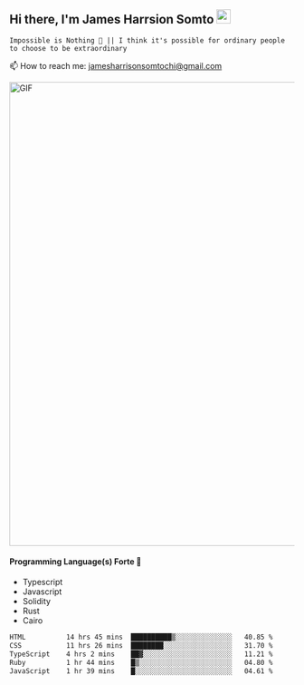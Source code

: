 ## Hi there, I'm James Harrsion Somto <img src="https://media.giphy.com/media/hvRJCLFzcasrR4ia7z/giphy.gif" width="25px">

`Impossible is Nothing 🚀 || I think it's possible for ordinary people to choose to be extraordinary`

📫 How to reach me: jamesharrisonsomtochi@gmail.com
 
<img align="center" alt="GIF" src="https://github.com/Gapur/Gapur/blob/master/coding.gif?raw=true" width="818px" height="818px" />


#### Programming Language(s) Forte 🚀
- Typescript
- Javascript
- Solidity
- Rust
- Cairo



<!--START_SECTION:waka-->

```txt
HTML          14 hrs 45 mins  ██████████▒░░░░░░░░░░░░░░   40.85 %
CSS           11 hrs 26 mins  ████████░░░░░░░░░░░░░░░░░   31.70 %
TypeScript    4 hrs 2 mins    ██▓░░░░░░░░░░░░░░░░░░░░░░   11.21 %
Ruby          1 hr 44 mins    █▒░░░░░░░░░░░░░░░░░░░░░░░   04.80 %
JavaScript    1 hr 39 mins    █░░░░░░░░░░░░░░░░░░░░░░░░   04.61 %
```

<!--END_SECTION:waka-->
<br />
<br />
<br />







